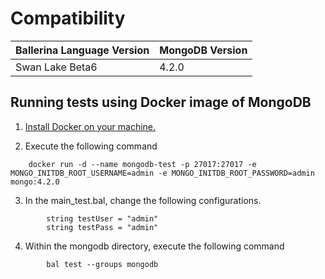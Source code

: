 # Compatibility

| Ballerina Language Version  | MongoDB Version |
| ----------------------------| ----------------|
|  Swan Lake Beta6            |   4.2.0         |

## Running tests using Docker image of MongoDB

1. [Install Docker on your machine.](https://docs.docker.com/get-docker/)

2. Execute the following command

```shell script
    docker run -d --name mongodb-test -p 27017:27017 -e MONGO_INITDB_ROOT_USERNAME=admin -e MONGO_INITDB_ROOT_PASSWORD=admin mongo:4.2.0
```

3. In the main_test.bal, change the following configurations.
```ballerina
        string testUser = "admin"
        string testPass = "admin"
```

4. Within the mongodb directory, execute the following command
```shell script
        bal test --groups mongodb
```
